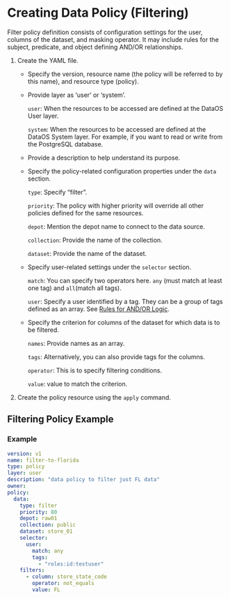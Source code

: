 # Creating Data Policy (Filtering)

Filter policy definition consists of configuration settings for the user, columns of the dataset, and masking operator. It may include rules for the subject, predicate, and object defining AND/OR relationships.

1. Create the YAML file. 
    -  Specify the version, resource name (the policy will be referred to by this name), and resource type (policy). 
    -  Provide layer as ‘user’ or ‘system’. 
        
        `user`: When the resources to be accessed are defined at the DataOS User layer.
        
        `system`: When the resources to be accessed are defined at the DataOS System layer. For example, if you want to read or write from the PostgreSQL database.
        
    -  Provide a description to help understand its purpose.
    -  Specify the policy-related configuration properties under the `data` section.
        
        `type`: Specify “filter”.
        
        `priority`: The policy with higher priority will override all other policies defined for the same resources.
        
        `depot`: Mention the depot name to connect to the data source.
        
        `collection`: Provide the name of the collection.
        
        `dataset`: Provide the name of the dataset.
        
    -  Specify user-related settings under the `selector` section.
        
        `match`: You can specify two operators here. `any` (must match at least one tag) and `all`(match all tags).
        
        `user`: Specify a user identified by a tag. They can be a group of tags defined as an array. See [Rules for AND/OR Logic](./Rules%20for%20AND%20OR%20Logic.md).
        
    -  Specify the criterion for columns of the dataset for which data is to be filtered.
        
        `names`: Provide names as an array.
        
        `tags`: Alternatively, you can also provide tags for the columns.
        
        `operator`: This is to specify filtering conditions.
        
        `value`: value to match the criterion.
        
2. Create the policy resource using the `apply` command.

## Filtering Policy Example

### Example 

```yaml
version: v1
name: filter-to-florida
type: policy
layer: user
description: "data policy to filter just FL data"
owner:
policy:
  data:
    type: filter
    priority: 80
    depot: raw01
    collection: public
    dataset: store_01
    selector:
      user:
        match: any
        tags:
          - "roles:id:testuser"
    filters:
      - column: store_state_code
        operator: not_equals
        value: FL
    
```